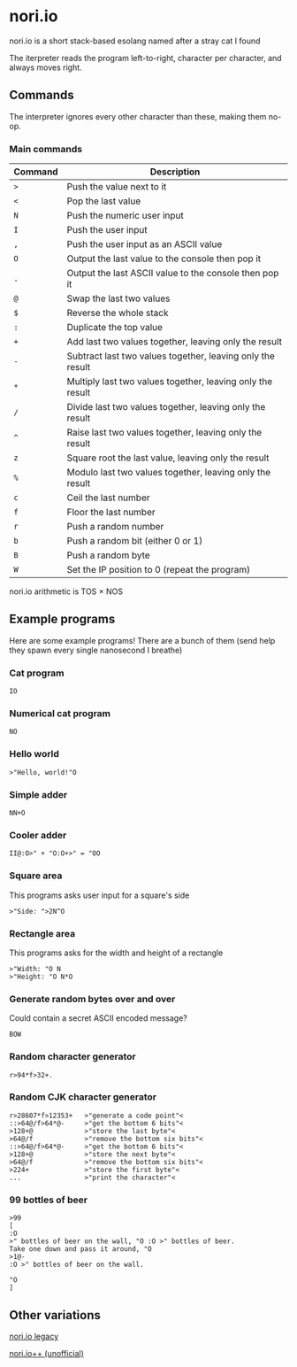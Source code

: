 # nori.io

nori.io is a short stack-based esolang named after a stray cat I found

The iterpreter reads the program left-to-right, character per character, and always moves right.

## Commands

The interpreter ignores every other character than these, making them no-op.

### Main commands

| Command     | Description                                                   |
| ----------- | ------------------------------------------------------------- |
| `>`         | Push the value next to it                                     |
| `<`         | Pop the last value                                            |
| `N`         | Push the numeric user input                                   |
| `I`         | Push the user input                                           |
| `,`         | Push the user input as an ASCII value                         |
| `O`         | Output the last value to the console then pop it              |
| `.`         | Output the last ASCII value to the console then pop it        |
| `@`         | Swap the last two values                                      |
| `$`         | Reverse the whole stack                                       |
| `:`         | Duplicate the top value                                       |
| `+`         | Add last two values together, leaving only the result         |
| `-`         | Subtract last two values together, leaving only the result    |
| `*`         | Multiply last two values together, leaving only the result    |
| `/`         | Divide last two values together, leaving only the result      |
| `^`         | Raise last two values together, leaving only the result       |
| `z`         | Square root the last value, leaving only the result           |
| `%`         | Modulo last two values together, leaving only the result      |
| `c`         | Ceil the last number                                          |
| `f`         | Floor the last number                                         |
| `r`         | Push a random number                                          |
| `b`         | Push a random bit (either 0 or 1)                             |
| `B`         | Push a random byte                                            |
| `W`         | Set the IP position to 0 (repeat the program)                 |

nori.io arithmetic is TOS × NOS

## Example programs

Here are some example programs! There are a bunch of them (send help they spawn every single nanosecond I breathe)

### Cat program

```IO```

### Numerical cat program

```NO```

### Hello world

```>"Hello, world!"O```

### Simple adder

```NN+O```

### Cooler adder

```II@:O>" + "O:O+>" = "OO```

### Square area

This programs asks user input for a square's side

```>"Side: ">2N^O```

### Rectangle area

This programs asks for the width and height of a rectangle

```nio
>"Width: "O N
>"Height: "O N*O
```

### Generate random bytes over and over

Could contain a secret ASCII encoded message?

```BOW```

### Random character generator

```r>94*f>32+.```

### Random CJK character generator

```nio
r>28607*f>12353+   >"generate a code point"<
::>64@/f>64*@-     >"get the bottom 6 bits"<
>128+@             >"store the last byte"<
>64@/f             >"remove the bottom six bits"<
::>64@/f>64*@-     >"get the bottom 6 bits"<
>128+@             >"store the next byte"<
>64@/f             >"remove the bottom six bits"<
>224+              >"store the first byte"<
...                >"print the character"<
```

### 99 bottles of beer

```nio
>99
[
:O
>" bottles of beer on the wall, "O :O >" bottles of beer.
Take one down and pass it around, "O
>1@-
:O >" bottles of beer on the wall.

"O
]
```

## Other variations

[nori.io legacy](https://scratch.mit.edu/projects/819125582/)

[nori.io++ (unofficial)](https://github.com/MoshiKoi/noripp)
